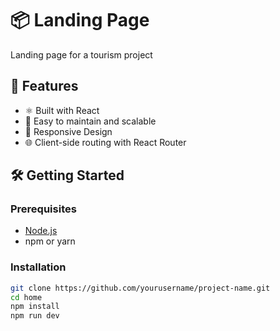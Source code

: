 # 📦 Landing Page

Landing page for a tourism project

## 🚀 Features

- ⚛️ Built with React
- 🔧 Easy to maintain and scalable
- 📱 Responsive Design
- 🌐 Client-side routing with React Router

## 🛠️ Getting Started

### Prerequisites

- [Node.js](https://nodejs.org/)
- npm or yarn

### Installation

```bash
git clone https://github.com/yourusername/project-name.git
cd home
npm install
npm run dev
